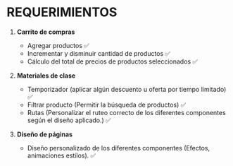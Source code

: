 # REQUERIMIENTOS


1. **Carrito de compras**
   * Agregar productos ✅
   * Incrementar y disminuir cantidad de productos ✅
   * Cálculo del total de precios de productos seleccionados ✅
  
2. **Materiales de clase**
   * Temporizador (aplicar algún descuento u oferta por tiempo limitado) ✅
   * Filtrar producto (Permitir la búsqueda de productos) ✅
   * Rutas (Personalizar el ruteo correcto de los diferentes componentes
     según el diseño aplicado.) ✅

3. **Diseño de páginas** 
   * Diseño personalizado de los diferentes componentes (Efectos, animaciones
     estilos). ✅

